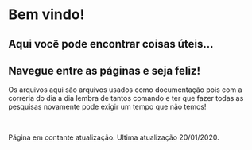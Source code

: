 # Bem vindo!

## Aqui você pode encontrar coisas úteis...

## Navegue entre as páginas e seja feliz!

<p>
	Os arquivos aqui são arquivos usados como documentação pois com a correria do dia a dia lembra de tantos comando e ter que fazer todas as pesquisas novamente pode exigir um tempo que não temos!
</p>
<br>
<p>
	Página em contante atualização.  
	Ultima atualização 20/01/2020.
</p>